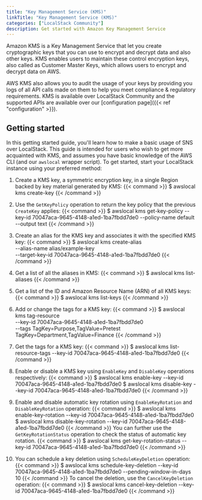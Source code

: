 ```yaml
---
title: "Key Management Service (KMS)"
linkTitle: "Key Management Service (KMS)"
categories: ["LocalStack Community"]
description: Get started with Amazon Key Management Service
---
```


Amazon KMS is a Key Management Service that let you create cryptographic keys that you can use to encrypt and decrypt data and also other keys. KMS enables users to maintain these control encryption keys, also called as Customer Master Keys, which allows users to encrypt and decrypt data on AWS. 

AWS KMS also allows you to audit the usage of your keys by providing you logs of all API calls made on them to help you meet compliance & regulatory requirements. KMS is available over LocalStack Community and the supported APIs are available over our [configuration page]({{< ref "configuration" >}}).

## Getting started

In this getting started guide, you'll learn how to make a basic usage of SNS over LocalStack. This guide is intended for users who wish to get more acquainted with KMS, and assumes you have basic knowledge of the AWS CLI (and our `awslocal` wrapper script). To get started, start your LocalStack instance using your preferred method:

1. Create a KMS key, a symmetric encryption key, in a single Region backed by key material generated by KMS:
   {{< command >}}
   $ awslocal kms create-key
   {{< /command >}}

2. Use the `GetKeyPolicy` operation to return the key policy that the previous `CreateKey` applies:
   {{< command >}}
   $ awslocal kms get-key-policy --key-id 70047aca-9645-4148-a1ed-1ba7fbdd7de0 --policy-name default --output text
   {{< /command >}}

3. Create an alias for the KMS key and associates it with the specified KMS key:
   {{< command >}}
   $ awslocal kms create-alias \
    --alias-name alias/example-key \
    --target-key-id 70047aca-9645-4148-a1ed-1ba7fbdd7de0
   {{< /command >}}

4. Get a list of all the aliases in KMS:
   {{< command >}}
   $ awslocal kms list-aliases
   {{< /command >}}

5. Get a list of the ID and Amazon Resource Name (ARN) of all KMS keys:
   {{< command >}}
   $ awslocal kms list-keys
   {{< /command >}}

6. Add or change the tags for a KMS key:
   {{< command >}}
   $ awslocal kms tag-resource \
     --key-id 70047aca-9645-4148-a1ed-1ba7fbdd7de0 \
     --tags TagKey=Purpose,TagValue=Pretest TagKey=Department,TagValue=Finance
   {{< /command >}}

7. Get the tags for a KMS key:
   {{< command >}}
   $ awslocal kms list-resource-tags --key-id 70047aca-9645-4148-a1ed-1ba7fbdd7de0
   {{< /command >}}

8. Enable or disable a KMS key using `EnableKey` and `DisableKey` operations respectively:
   {{< command >}}
   $ awslocal kms enable-key --key-id 70047aca-9645-4148-a1ed-1ba7fbdd7de0
   $ awslocal kms disable-key --key-id 70047aca-9645-4148-a1ed-1ba7fbdd7de0
   {{< /command >}}

9. Enable and disable automatic key rotation using `EnableKeyRotation` and `DisableKeyRotation` operation:
   {{< command >}}
   $ awslocal kms enable-key-rotation --key-id 70047aca-9645-4148-a1ed-1ba7fbdd7de0
   $ awslocal kms disable-key-rotation --key-id 70047aca-9645-4148-a1ed-1ba7fbdd7de0
   {{< /command >}}
   You can further use the `GetKeyRotationStatus` operation to check the status of automatic key rotation.
   {{< command >}}
   $ awslocal kms get-key-rotation-status --key-id 70047aca-9645-4148-a1ed-1ba7fbdd7de0
   {{< /command >}}

10. You can schedule a key deletion using `ScheduleKeyDeletion` operation:
   {{< command >}}
   $ awslocal kms schedule-key-deletion --key-id 70047aca-9645-4148-a1ed-1ba7fbdd7de0 --pending-window-in-days 10
   {{< /command >}}
   To cancel the deletion, use the `CancelKeyDeletion` operation:
   {{< command >}}
   $ awslocal kms cancel-key-deletion --key-id 70047aca-9645-4148-a1ed-1ba7fbdd7de0
   {{< /command >}}